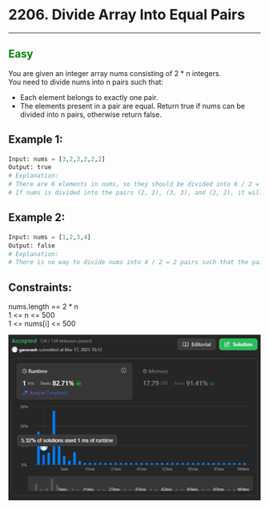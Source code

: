 # 2206. Divide Array Into Equal Pairs
<hr>

## <span style="color: green">Easy</span>

You are given an integer array nums consisting of 2 * n integers.  
You need to divide nums into n pairs such that:  
* Each element belongs to exactly one pair.
* The elements present in a pair are equal.
Return true if nums can be divided into n pairs, otherwise return false.

  
## Example 1:
```python
Input: nums = [3,2,3,2,2,2]
Output: true
# Explanation: 
# There are 6 elements in nums, so they should be divided into 6 / 2 = 3 pairs.
# If nums is divided into the pairs (2, 2), (3, 3), and (2, 2), it will satisfy all the conditions.
```

## Example 2:
```python
Input: nums = [1,2,3,4]
Output: false
# Explanation: 
# There is no way to divide nums into 4 / 2 = 2 pairs such that the pairs satisfy every condition.
```

## Constraints:
nums.length == 2 * n  
1 <= n <= 500  
1 <= nums[i] <= 500  

![img.png](result_img/img2206.png)